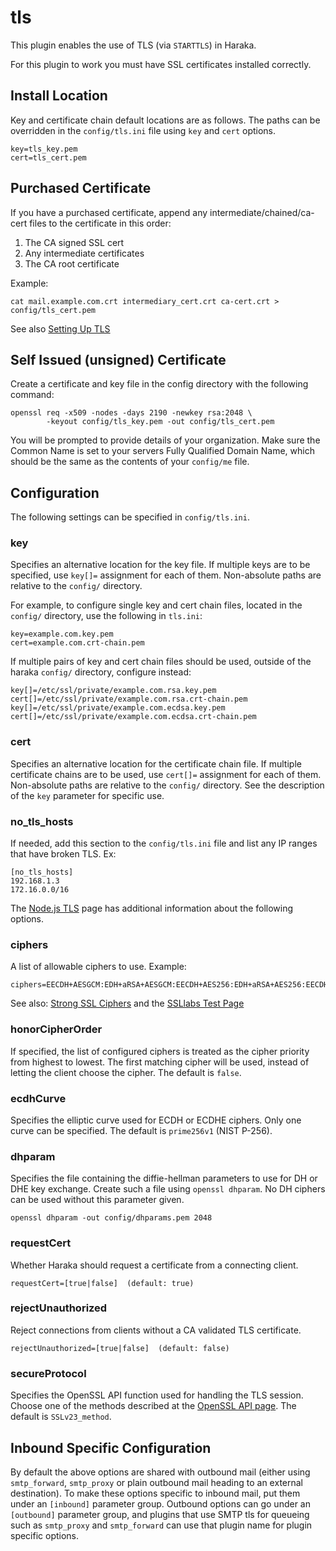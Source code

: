 # tls

This plugin enables the use of TLS (via `STARTTLS`) in Haraka.

For this plugin to work you must have SSL certificates installed correctly.

## Install Location

Key and certificate chain default locations are as follows. The paths
can be overridden in the `config/tls.ini` file using `key` and `cert` options.

    key=tls_key.pem
    cert=tls_cert.pem

## Purchased Certificate

If you have a purchased certificate, append any intermediate/chained/ca-cert
files to the certificate in this order:

1. The CA signed SSL cert
2. Any intermediate certificates
3. The CA root certificate

Example:

    cat mail.example.com.crt intermediary_cert.crt ca-cert.crt > config/tls_cert.pem

See also [Setting Up TLS](https://github.com/haraka/Haraka/wiki/Setting-up-TLS-with-CA-certificates)

## Self Issued (unsigned) Certificate

Create a certificate and key file in the config directory with the following
command:

    openssl req -x509 -nodes -days 2190 -newkey rsa:2048 \
            -keyout config/tls_key.pem -out config/tls_cert.pem

You will be prompted to provide details of your organization. Make sure the
Common Name is set to your servers Fully Qualified Domain Name, which should
be the same as the contents of your `config/me` file.

## Configuration

The following settings can be specified in `config/tls.ini`.

### key

Specifies an alternative location for the key file. If multiple keys are to be
specified, use `key[]=` assignment for each of them. Non-absolute paths are relative
to the `config/` directory.

For example, to configure single key and cert chain files, located in the `config/`
directory, use the following in `tls.ini`:

    key=example.com.key.pem
    cert=example.com.crt-chain.pem

If multiple pairs of key and cert chain files should be used, outside of the haraka
`config/` directory, configure instead:

    key[]=/etc/ssl/private/example.com.rsa.key.pem
    cert[]=/etc/ssl/private/example.com.rsa.crt-chain.pem
    key[]=/etc/ssl/private/example.com.ecdsa.key.pem
    cert[]=/etc/ssl/private/example.com.ecdsa.crt-chain.pem

### cert

Specifies an alternative location for the certificate chain file. If multiple
certificate chains are to be used, use `cert[]=` assignment for each of them.
Non-absolute paths are relative to the `config/` directory. See the description of
the `key` parameter for specific use.

### no_tls_hosts

If needed, add this section to the `config/tls.ini` file and list any IP ranges that have
broken TLS. Ex:

    [no_tls_hosts]
    192.168.1.3
    172.16.0.0/16


The [Node.js TLS](http://nodejs.org/api/tls.html) page has additional information
about the following options.

### ciphers

A list of allowable ciphers to use. Example:

    ciphers=EECDH+AESGCM:EDH+aRSA+AESGCM:EECDH+AES256:EDH+aRSA+AES256:EECDH+AES128:EDH+aRSA+AES128:RSA+AES:RSA+3DES

See also: [Strong SSL Ciphers](http://cipherli.st) and the [SSLlabs Test Page](https://www.ssllabs.com/ssltest/index.html)

### honorCipherOrder

If specified, the list of configured ciphers is treated as the cipher priority from
highest to lowest. The first matching cipher will be used, instead of letting the
client choose the cipher. The default is `false`.

### ecdhCurve

Specifies the elliptic curve used for ECDH or ECDHE ciphers.
Only one curve can be specified. The default is `prime256v1` (NIST P-256).

### dhparam

Specifies the file containing the diffie-hellman parameters to
use for DH or DHE key exchange. Create such a file using `openssl dhparam`.
No DH ciphers can be used without this parameter given.

    openssl dhparam -out config/dhparams.pem 2048


### requestCert

Whether Haraka should request a certificate from a connecting client.

    requestCert=[true|false]  (default: true)

### rejectUnauthorized

Reject connections from clients without a CA validated TLS certificate.

    rejectUnauthorized=[true|false]  (default: false)

### secureProtocol

Specifies the OpenSSL API function used for handling the TLS session. Choose
one of the methods described at the
[OpenSSL API page](https://www.openssl.org/docs/manmaster/ssl/ssl.html).
The default is `SSLv23_method`.

## Inbound Specific Configuration

By default the above options are shared with outbound mail (either
using `smtp_forward`, `smtp_proxy` or plain outbound mail heading to
an external destination). To make these options specific to inbound
mail, put them under an `[inbound]` parameter group. Outbound options
can go under an `[outbound]` parameter group, and plugins that use
SMTP tls for queueing such as `smtp_proxy` and `smtp_forward` can
use that plugin name for plugin specific options.
